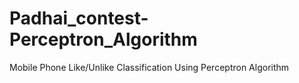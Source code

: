 # Padhai_contest-Perceptron_Algorithm
Mobile Phone Like/Unlike Classification Using Perceptron Algorithm
